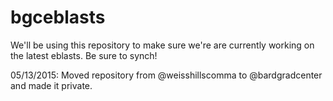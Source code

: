 # bgceblasts


We'll be using this repository to make sure we're are currently working on the latest eblasts. Be sure to synch!

05/13/2015:
Moved repository from @weisshillscomma to @bardgradcenter and made it private.
